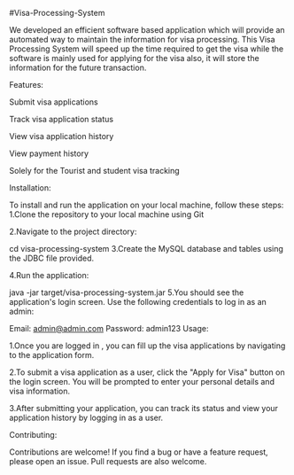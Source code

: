 #Visa-Processing-System

We developed an efficient software based application which will provide an automated way to maintain the information for visa processing. This Visa Processing System will speed up the time required to get the visa while the software is mainly used for applying for the visa also, it will store the information for the future transaction.

Features:

Submit visa applications

Track visa application status

View visa application history

View payment history

Solely for the Tourist and student visa tracking

Installation:

To install and run the application on your local machine, follow these steps:
1.Clone the repository to your local machine using Git

2.Navigate to the project directory:

cd visa-processing-system
3.Create the MySQL database and tables using the JDBC file provided.

4.Run the application:

java -jar target/visa-processing-system.jar
5.You should see the application's login screen. Use the following credentials to log in as an admin:

Email: admin@admin.com
Password: admin123
Usage:

1.Once you are logged in , you can fill up the visa applications by navigating to the application form.

2.To submit a visa application as a user, click the "Apply for Visa" button on the login screen. You will be prompted to enter your personal details and visa information.

3.After submitting your application, you can track its status and view your application history by logging in as a user.

Contributing:

Contributions are welcome! If you find a bug or have a feature request, please open an issue. Pull requests are also welcome.
